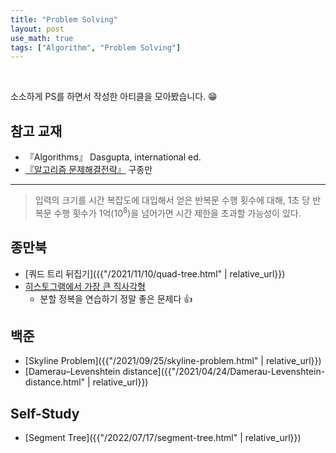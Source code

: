```yaml
---
title: "Problem Solving"
layout: post
use_math: true
tags: ["Algorithm", "Problem Solving"]
---
```


<br/>

소소하게 PS를 하면서 작성한 아티클을 모아봤습니다. 😁

## 참고 교재
- 『Algorithms』 Dasgupta, international ed.
- [『알고리즘 문제해결전략』](https://book.algospot.com/) 구종만

<hr/>

> 입력의 크기를 시간 복잡도에 대입해서 얻은 반복문 수행 횟수에 대해, 1초 당 반복문 수행 횟수가 1억($10^8$)을 넘어가면 시간 제한을 초과할 가능성이 있다.

## 종만북

- [쿼드 트리 뒤집기]({{"/2021/11/10/quad-tree.html" | relative_url}})
- [히스토그램에서 가장 큰 직사각형](https://www.acmicpc.net/problem/6549)
  - 분할 정복을 연습하기 정말 좋은 문제다 👍

## 백준

- [Skyline Problem]({{"/2021/09/25/skyline-problem.html" | relative_url}})
- [Damerau–Levenshtein distance]({{"/2021/04/24/Damerau-Levenshtein-distance.html" | relative_url}})

## Self-Study

- [Segment Tree]({{"/2022/07/17/segment-tree.html" | relative_url}})

